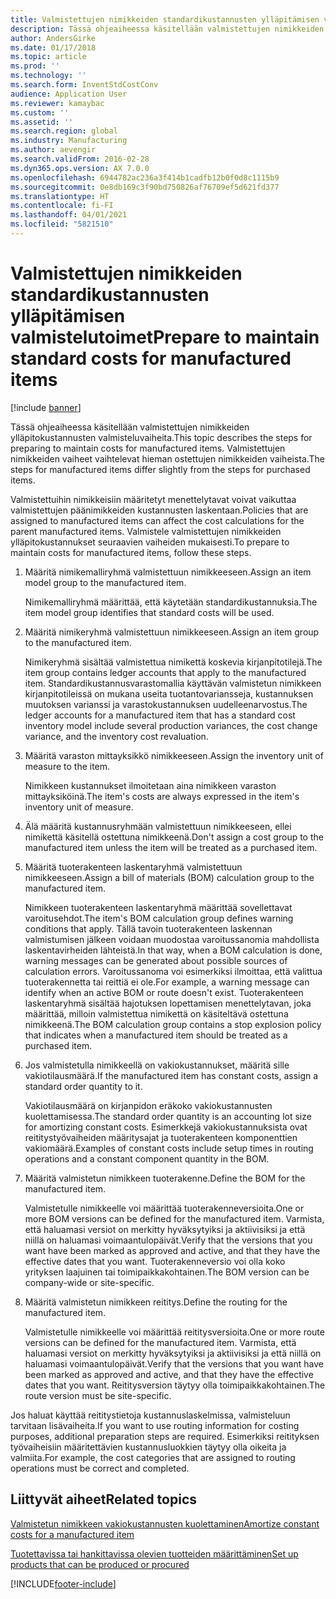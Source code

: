 ```yaml
---
title: Valmistettujen nimikkeiden standardikustannusten ylläpitämisen valmistelutoimet
description: Tässä ohjeaiheessa käsitellään valmistettujen nimikkeiden ylläpitokustannusten valmisteluvaiheita.
author: AndersGirke
ms.date: 01/17/2018
ms.topic: article
ms.prod: ''
ms.technology: ''
ms.search.form: InventStdCostConv
audience: Application User
ms.reviewer: kamaybac
ms.custom: ''
ms.assetid: ''
ms.search.region: global
ms.industry: Manufacturing
ms.author: aevengir
ms.search.validFrom: 2016-02-28
ms.dyn365.ops.version: AX 7.0.0
ms.openlocfilehash: 6944782ac236a3f414b1cadfb12b0f0d8c1115b9
ms.sourcegitcommit: 0e8db169c3f90bd750826af76709ef5d621fd377
ms.translationtype: HT
ms.contentlocale: fi-FI
ms.lasthandoff: 04/01/2021
ms.locfileid: "5821510"
---
```

# <a name="prepare-to-maintain-standard-costs-for-manufactured-items"></a><span data-ttu-id="257e1-103">Valmistettujen nimikkeiden standardikustannusten ylläpitämisen valmistelutoimet</span><span class="sxs-lookup"><span data-stu-id="257e1-103">Prepare to maintain standard costs for manufactured items</span></span>

[!include [banner](../includes/banner.md)]

<span data-ttu-id="257e1-104">Tässä ohjeaiheessa käsitellään valmistettujen nimikkeiden ylläpitokustannusten valmisteluvaiheita.</span><span class="sxs-lookup"><span data-stu-id="257e1-104">This topic describes the steps for preparing to maintain costs for manufactured items.</span></span> <span data-ttu-id="257e1-105">Valmistettujen nimikkeiden vaiheet vaihtelevat hieman ostettujen nimikkeiden vaiheista.</span><span class="sxs-lookup"><span data-stu-id="257e1-105">The steps for manufactured items differ slightly from the steps for purchased items.</span></span>

<span data-ttu-id="257e1-106">Valmistettuihin nimikkeisiin määritetyt menettelytavat voivat vaikuttaa valmistettujen päänimikkeiden kustannusten laskentaan.</span><span class="sxs-lookup"><span data-stu-id="257e1-106">Policies that are assigned to manufactured items can affect the cost calculations for the parent manufactured items.</span></span> <span data-ttu-id="257e1-107">Valmistele valmistettujen nimikkeiden ylläpitokustannukset seuraavien vaiheiden mukaisesti.</span><span class="sxs-lookup"><span data-stu-id="257e1-107">To prepare to maintain costs for manufactured items, follow these steps.</span></span>

1. <span data-ttu-id="257e1-108">Määritä nimikemalliryhmä valmistettuun nimikkeeseen.</span><span class="sxs-lookup"><span data-stu-id="257e1-108">Assign an item model group to the manufactured item.</span></span> 

   <span data-ttu-id="257e1-109">Nimikemalliryhmä määrittää, että käytetään standardikustannuksia.</span><span class="sxs-lookup"><span data-stu-id="257e1-109">The item model group identifies that standard costs will be used.</span></span>

2. <span data-ttu-id="257e1-110">Määritä nimikeryhmä valmistettuun nimikkeeseen.</span><span class="sxs-lookup"><span data-stu-id="257e1-110">Assign an item group to the manufactured item.</span></span> 

   <span data-ttu-id="257e1-111">Nimikeryhmä sisältää valmistettua nimikettä koskevia kirjanpitotilejä.</span><span class="sxs-lookup"><span data-stu-id="257e1-111">The item group contains ledger accounts that apply to the manufactured item.</span></span> <span data-ttu-id="257e1-112">Standardikustannusvarastomallia käyttävän valmistetun nimikkeen kirjanpitotileissä on mukana useita tuotantovariansseja, kustannuksen muutoksen varianssi ja varastokustannuksen uudelleenarvostus.</span><span class="sxs-lookup"><span data-stu-id="257e1-112">The ledger accounts for a manufactured item that has a standard cost inventory model include several production variances, the cost change variance, and the inventory cost revaluation.</span></span>

3. <span data-ttu-id="257e1-113">Määritä varaston mittayksikkö nimikkeeseen.</span><span class="sxs-lookup"><span data-stu-id="257e1-113">Assign the inventory unit of measure to the item.</span></span> 

   <span data-ttu-id="257e1-114">Nimikkeen kustannukset ilmoitetaan aina nimikkeen varaston mittayksiköinä.</span><span class="sxs-lookup"><span data-stu-id="257e1-114">The item's costs are always expressed in the item's inventory unit of measure.</span></span>

4. <span data-ttu-id="257e1-115">Älä määritä kustannusryhmään valmistettuun nimikkeeseen, ellei nimikettä käsitellä ostettuna nimikkeenä.</span><span class="sxs-lookup"><span data-stu-id="257e1-115">Don't assign a cost group to the manufactured item unless the item will be treated as a purchased item.</span></span>

5. <span data-ttu-id="257e1-116">Määritä tuoterakenteen laskentaryhmä valmistettuun nimikkeeseen.</span><span class="sxs-lookup"><span data-stu-id="257e1-116">Assign a bill of materials (BOM) calculation group to the manufactured item.</span></span> 

   <span data-ttu-id="257e1-117">Nimikkeen tuoterakenteen laskentaryhmä määrittää sovellettavat varoitusehdot.</span><span class="sxs-lookup"><span data-stu-id="257e1-117">The item's BOM calculation group defines warning conditions that apply.</span></span> <span data-ttu-id="257e1-118">Tällä tavoin tuoterakenteen laskennan valmistumisen jälkeen voidaan muodostaa varoitussanomia mahdollista laskentavirheiden lähteistä.</span><span class="sxs-lookup"><span data-stu-id="257e1-118">In that way, when a BOM calculation is done, warning messages can be generated about possible sources of calculation errors.</span></span> <span data-ttu-id="257e1-119">Varoitussanoma voi esimerkiksi ilmoittaa, että valittua tuoterakennetta tai reittiä ei ole.</span><span class="sxs-lookup"><span data-stu-id="257e1-119">For example, a warning message can identify when an active BOM or route doesn't exist.</span></span> <span data-ttu-id="257e1-120">Tuoterakenteen laskentaryhmä sisältää hajotuksen lopettamisen menettelytavan, joka määrittää, milloin valmistettua nimikettä on käsiteltävä ostettuna nimikkeenä.</span><span class="sxs-lookup"><span data-stu-id="257e1-120">The BOM calculation group contains a stop explosion policy that indicates when a manufactured item should be treated as a purchased item.</span></span>

6. <span data-ttu-id="257e1-121">Jos valmistetulla nimikkeellä on vakiokustannukset, määritä sille vakiotilausmäärä.</span><span class="sxs-lookup"><span data-stu-id="257e1-121">If the manufactured item has constant costs, assign a standard order quantity to it.</span></span> 

   <span data-ttu-id="257e1-122">Vakiotilausmäärä on kirjanpidon eräkoko vakiokustannusten kuolettamisessa.</span><span class="sxs-lookup"><span data-stu-id="257e1-122">The standard order quantity is an accounting lot size for amortizing constant costs.</span></span> <span data-ttu-id="257e1-123">Esimerkkejä vakiokustannuksista ovat reititystyövaiheiden määritysajat ja tuoterakenteen komponenttien vakiomäärä.</span><span class="sxs-lookup"><span data-stu-id="257e1-123">Examples of constant costs include setup times in routing operations and a constant component quantity in the BOM.</span></span>

7. <span data-ttu-id="257e1-124">Määritä valmistetun nimikkeen tuoterakenne.</span><span class="sxs-lookup"><span data-stu-id="257e1-124">Define the BOM for the manufactured item.</span></span> 

   <span data-ttu-id="257e1-125">Valmistetulle nimikkeelle voi määrittää tuoterakenneversioita.</span><span class="sxs-lookup"><span data-stu-id="257e1-125">One or more BOM versions can be defined for the manufactured item.</span></span> <span data-ttu-id="257e1-126">Varmista, että haluamasi versiot on merkitty hyväksytyiksi ja aktiivisiksi ja että niillä on haluamasi voimaantulopäivät.</span><span class="sxs-lookup"><span data-stu-id="257e1-126">Verify that the versions that you want have been marked as approved and active, and that they have the effective dates that you want.</span></span> <span data-ttu-id="257e1-127">Tuoterakenneversio voi olla koko yrityksen laajuinen tai toimipaikkakohtainen.</span><span class="sxs-lookup"><span data-stu-id="257e1-127">The BOM version can be company-wide or site-specific.</span></span>

8. <span data-ttu-id="257e1-128">Määritä valmistetun nimikkeen reititys.</span><span class="sxs-lookup"><span data-stu-id="257e1-128">Define the routing for the manufactured item.</span></span> 

   <span data-ttu-id="257e1-129">Valmistetulle nimikkeelle voi määrittää reititysversioita.</span><span class="sxs-lookup"><span data-stu-id="257e1-129">One or more route versions can be defined for the manufactured item.</span></span> <span data-ttu-id="257e1-130">Varmista, että haluamasi versiot on merkitty hyväksytyiksi ja aktiivisiksi ja että niillä on haluamasi voimaantulopäivät.</span><span class="sxs-lookup"><span data-stu-id="257e1-130">Verify that the versions that you want have been marked as approved and active, and that they have the effective dates that you want.</span></span> <span data-ttu-id="257e1-131">Reititysversion täytyy olla toimipaikkakohtainen.</span><span class="sxs-lookup"><span data-stu-id="257e1-131">The route version must be site-specific.</span></span>

<span data-ttu-id="257e1-132">Jos haluat käyttää reititystietoja kustannuslaskelmissa, valmisteluun tarvitaan lisävaiheita.</span><span class="sxs-lookup"><span data-stu-id="257e1-132">If you want to use routing information for costing purposes, additional preparation steps are required.</span></span> <span data-ttu-id="257e1-133">Esimerkiksi reitityksen työvaiheisiin määritettävien kustannusluokkien täytyy olla oikeita ja valmiita.</span><span class="sxs-lookup"><span data-stu-id="257e1-133">For example, the cost categories that are assigned to routing operations must be correct and completed.</span></span>

<a name="related-topics"></a><span data-ttu-id="257e1-134">Liittyvät aiheet</span><span class="sxs-lookup"><span data-stu-id="257e1-134">Related topics</span></span>
--------

[<span data-ttu-id="257e1-135">Valmistetun nimikkeen vakiokustannusten kuolettaminen</span><span class="sxs-lookup"><span data-stu-id="257e1-135">Amortize constant costs for a manufactured item</span></span>](amortize-constant-costs-manufactured-item.md)

[<span data-ttu-id="257e1-136">Tuotettavissa tai hankittavissa olevien tuotteiden määrittäminen</span><span class="sxs-lookup"><span data-stu-id="257e1-136">Set up products that can be produced or procured</span></span>](manufactured-items-treated-as-purchased-items.md)



[!INCLUDE[footer-include](../../includes/footer-banner.md)]